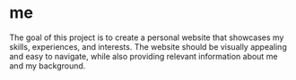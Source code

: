 # me
The goal of this project is to create a personal website that showcases my skills, experiences, and interests. The website should be visually appealing and easy to navigate, while also providing relevant information about me and my background.
